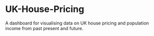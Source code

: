 # UK-House-Pricing
A dashboard for visualising data on UK house pricing and population income from past present and future. 
